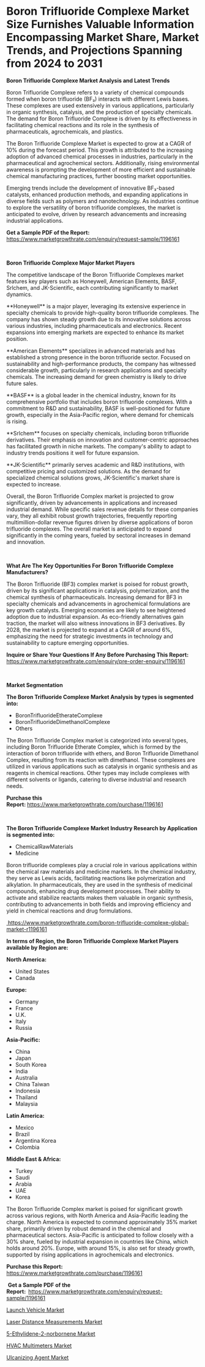 <p><h1>Boron Trifluoride Complexe Market Size Furnishes Valuable Information Encompassing Market Share, Market Trends, and Projections Spanning from 2024 to 2031</h1></p><p><strong>Boron Trifluoride Complexe Market Analysis and Latest Trends</strong></p>
<p><p>Boron Trifluoride Complexe refers to a variety of chemical compounds formed when boron trifluoride (BF₃) interacts with different Lewis bases. These complexes are used extensively in various applications, particularly in organic synthesis, catalysis, and the production of specialty chemicals. The demand for Boron Trifluoride Complexe is driven by its effectiveness in facilitating chemical reactions and its role in the synthesis of pharmaceuticals, agrochemicals, and plastics.</p><p>The Boron Trifluoride Complexe Market is expected to grow at a CAGR of 10% during the forecast period. This growth is attributed to the increasing adoption of advanced chemical processes in industries, particularly in the pharmaceutical and agrochemical sectors. Additionally, rising environmental awareness is prompting the development of more efficient and sustainable chemical manufacturing practices, further boosting market opportunities. </p><p>Emerging trends include the development of innovative BF₃-based catalysts, enhanced production methods, and expanding applications in diverse fields such as polymers and nanotechnology. As industries continue to explore the versatility of boron trifluoride complexes, the market is anticipated to evolve, driven by research advancements and increasing industrial applications.</p></p>
<p><strong>Get a Sample PDF of the Report:&nbsp;</strong> <a href="https://www.marketgrowthrate.com/enquiry/request-sample/1196161">https://www.marketgrowthrate.com/enquiry/request-sample/1196161</a></p>
<p>&nbsp;</p>
<p><strong>Boron Trifluoride Complexe Major Market Players</strong></p>
<p><p>The competitive landscape of the Boron Trifluoride Complexes market features key players such as Honeywell, American Elements, BASF, Srlchem, and JK-Scientific, each contributing significantly to market dynamics.</p><p>**Honeywell** is a major player, leveraging its extensive experience in specialty chemicals to provide high-quality boron trifluoride complexes. The company has shown steady growth due to its innovative solutions across various industries, including pharmaceuticals and electronics. Recent expansions into emerging markets are expected to enhance its market position.</p><p>**American Elements** specializes in advanced materials and has established a strong presence in the boron trifluoride sector. Focused on sustainability and high-performance products, the company has witnessed considerable growth, particularly in research applications and specialty chemicals. The increasing demand for green chemistry is likely to drive future sales.</p><p>**BASF** is a global leader in the chemical industry, known for its comprehensive portfolio that includes boron trifluoride complexes. With a commitment to R&D and sustainability, BASF is well-positioned for future growth, especially in the Asia-Pacific region, where demand for chemicals is rising.</p><p>**Srlchem** focuses on specialty chemicals, including boron trifluoride derivatives. Their emphasis on innovation and customer-centric approaches has facilitated growth in niche markets. The company's ability to adapt to industry trends positions it well for future expansion.</p><p>**JK-Scientific** primarily serves academic and R&D institutions, with competitive pricing and customized solutions. As the demand for specialized chemical solutions grows, JK-Scientific's market share is expected to increase.</p><p>Overall, the Boron Trifluoride Complex market is projected to grow significantly, driven by advancements in applications and increased industrial demand. While specific sales revenue details for these companies vary, they all exhibit robust growth trajectories, frequently reporting multimillion-dollar revenue figures driven by diverse applications of boron trifluoride complexes. The overall market is anticipated to expand significantly in the coming years, fueled by sectoral increases in demand and innovation.</p></p>
<p>&nbsp;</p>
<p><strong>What Are The Key Opportunities For Boron Trifluoride Complexe Manufacturers?</strong></p>
<p><p>The Boron Trifluoride (BF3) complex market is poised for robust growth, driven by its significant applications in catalysis, polymerization, and the chemical synthesis of pharmaceuticals. Increasing demand for BF3 in specialty chemicals and advancements in agrochemical formulations are key growth catalysts. Emerging economies are likely to see heightened adoption due to industrial expansion. As eco-friendly alternatives gain traction, the market will also witness innovations in BF3 derivatives. By 2028, the market is projected to expand at a CAGR of around 6%, emphasizing the need for strategic investments in technology and sustainability to capture emerging opportunities.</p></p>
<p><strong>Inquire or Share Your Questions If Any Before Purchasing This Report:</strong> <a href="https://www.marketgrowthrate.com/enquiry/pre-order-enquiry/1196161">https://www.marketgrowthrate.com/enquiry/pre-order-enquiry/1196161</a></p>
<p>&nbsp;</p>
<p><strong>Market Segmentation</strong></p>
<p><strong>The Boron Trifluoride Complexe Market Analysis by types is segmented into:</strong></p>
<p><ul><li>BoronTrifluorideEtherateComplexe</li><li>BoronTrifluorideDimethanolComplexe</li><li>Others</li></ul></p>
<p><p>The Boron Trifluoride Complex market is categorized into several types, including Boron Trifluoride Etherate Complex, which is formed by the interaction of boron trifluoride with ethers, and Boron Trifluoride Dimethanol Complex, resulting from its reaction with dimethanol. These complexes are utilized in various applications such as catalysis in organic synthesis and as reagents in chemical reactions. Other types may include complexes with different solvents or ligands, catering to diverse industrial and research needs.</p></p>
<p><strong>Purchase this Report:&nbsp;</strong><a href="https://www.marketgrowthrate.com/purchase/1196161">https://www.marketgrowthrate.com/purchase/1196161</a></p>
<p>&nbsp;</p>
<p><strong>The Boron Trifluoride Complexe Market Industry Research by Application is segmented into:</strong></p>
<p><ul><li>ChemicalRawMaterials</li><li>Medicine</li></ul></p>
<p><p>Boron trifluoride complexes play a crucial role in various applications within the chemical raw materials and medicine markets. In the chemical industry, they serve as Lewis acids, facilitating reactions like polymerization and alkylation. In pharmaceuticals, they are used in the synthesis of medicinal compounds, enhancing drug development processes. Their ability to activate and stabilize reactants makes them valuable in organic synthesis, contributing to advancements in both fields and improving efficiency and yield in chemical reactions and drug formulations.</p></p>
<p><a href="https://www.marketgrowthrate.com/boron-trifluoride-complexe-global-market-r1196161">&nbsp;https://www.marketgrowthrate.com/boron-trifluoride-complexe-global-market-r1196161</a></p>
<p><strong>In terms of Region, the Boron Trifluoride Complexe Market Players available by Region are:</strong></p>
<p>
    <p> <strong> North America: </strong>
        <ul>
            <li>United States</li>
            <li>Canada</li>
        </ul>
        </p> 
    <p> <strong> Europe: </strong>
        <ul>
            <li>Germany</li>
            <li>France</li>
            <li>U.K.</li>
            <li>Italy</li>
            <li>Russia</li>
        </ul>
        </p> 
    <p> <strong> Asia-Pacific: </strong>
        <ul>
            <li>China</li>
            <li>Japan</li>
            <li>South Korea</li>
            <li>India</li>
            <li>Australia</li>
            <li>China Taiwan</li>
            <li>Indonesia</li>
            <li>Thailand</li>
            <li>Malaysia</li>
        </ul>
        </p> 
    <p> <strong> Latin America: </strong>
        <ul>
            <li>Mexico</li>
            <li>Brazil</li>
            <li>Argentina Korea</li>
            <li>Colombia</li>
        </ul>
        </p> 
    <p> <strong> Middle East & Africa: </strong>
        <ul>
            <li>Turkey</li>
            <li>Saudi</li>
            <li>Arabia</li>
            <li>UAE</li>
            <li>Korea</li>
        </ul>
    </p>
    </p>
<p><p>The Boron Trifluoride Complex market is poised for significant growth across various regions, with North America and Asia-Pacific leading the charge. North America is expected to command approximately 35% market share, primarily driven by robust demand in the chemical and pharmaceutical sectors. Asia-Pacific is anticipated to follow closely with a 30% share, fueled by industrial expansion in countries like China, which holds around 20%. Europe, with around 15%, is also set for steady growth, supported by rising applications in agrochemicals and electronics.</p></p>
<p><strong>Purchase this Report: </strong><a href="https://www.marketgrowthrate.com/purchase/1196161">https://www.marketgrowthrate.com/purchase/1196161</a></p>
<p>&nbsp;<strong>Get a Sample PDF of the Report:&nbsp;&nbsp;</strong><a href="https://www.marketgrowthrate.com/enquiry/request-sample/1196161">https://www.marketgrowthrate.com/enquiry/request-sample/1196161</a></p>
<p><strong></strong></p>
<p><p><a href="https://www.linkedin.com/pulse/exploring-launch-vehicle-market-dynamics-revenue-analysis-zm1cf">Launch Vehicle Market</a></p><p><a href="https://issuu.com/reportprime-2/docs/laser-distance-measurements-market-_71f2da8f7612ca">Laser Distance Measurements Market</a></p><p><a href="https://medium.com/@jhonangga41/5-ethylidene-2-norbornene-market-industry-landscape-growth-trajectories-and-global-markets-92720222f3f8?postPublishedType=repub">5-Ethylidene-2-norbornene Market</a></p><p><a href="https://issuu.com/reportprime-2/docs/hvac-multimeters-market-size-2030.p_ca91d966ea8a43">HVAC Multimeters Market</a></p><p><a href="https://medium.com/@jhonangga41/how-are-regions-adapting-to-the-ulcanizing-agent-market-27dc6143dc4f?postPublishedType=repub">Ulcanizing Agent Market</a></p></p>